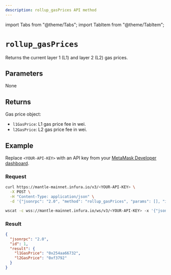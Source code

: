 ```yaml
---
description: rollup_gasPrices API method
---
```


import Tabs from "@theme/Tabs";
import TabItem from "@theme/TabItem";

# `rollup_gasPrices`

Returns the current layer 1 (L1) and layer 2 (L2) gas prices.

## Parameters

None

## Returns

Gas price object:

- `l1GasPrice`: L1 gas price fee in wei.
- `l2GasPrice`: L2 gas price fee in wei.

## Example

Replace `<YOUR-API-KEY>` with an API key from your [MetaMask Developer dashboard](https://developer.metamask.io/).

### Request

<Tabs>
  <TabItem value="curl" label="curl" default>

```bash
curl https://mantle-mainnet.infura.io/v3/<YOUR-API-KEY> \
  -X POST \
  -H "Content-Type: application/json" \
  -d '{"jsonrpc": "2.0", "method": "rollup_gasPrices", "params": [], "id": 1}'
```

  </TabItem>
  <TabItem value="WSS" label="WSS" default>

```bash
wscat -c wss://mantle-mainnet.infura.io/ws/v3/<YOUR-API-KEY> -x '{"jsonrpc": "2.0", "method": "rollup_gasPrices", "params": [], "id": 1}'
```

  </TabItem>
</Tabs>

### Result

```json
{
  "jsonrpc": "2.0",
  "id": 1,
  "result": {
    "l1GasPrice": "0x254aa66732",
    "l2GasPrice": "0xf3792"
  }
}
```
